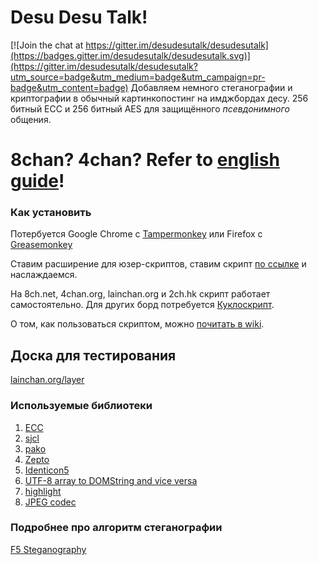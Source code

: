 # Desu Desu Talk!

[![Join the chat at https://gitter.im/desudesutalk/desudesutalk](https://badges.gitter.im/desudesutalk/desudesutalk.svg)](https://gitter.im/desudesutalk/desudesutalk?utm_source=badge&utm_medium=badge&utm_campaign=pr-badge&utm_content=badge)
Добавляем немного стеганографии и криптографии в обычный картинкопостинг на имджбордах десу. 256 битный ECC и 256 битный AES для защищённого *псевдонимного* общения.

# 8chan? 4chan? Refer to **[english guide](https://github.com/desudesutalk/desudesutalk/wiki/How-to-use-this-script)**!

### Как установить
Потербуется Google Chrome с [Tampermonkey](https://chrome.google.com/webstore/detail/tampermonkey/dhdgffkkebhmkfjojejmpbldmpobfkfo) или Firefox с [Greasemonkey](https://addons.mozilla.org/firefox/addon/greasemonkey/) 

Ставим расширение для юзер-скриптов, ставим скрипт [по ссылке](https://github.com/desudesutalk/desudesutalk/raw/master/ddt.user.js) и наслаждаемся.

На 8ch.net, 4chan.org, lainchan.org и 2ch.hk скрипт работает самостоятельно. Для других борд потребуется [Куклоскрипт](https://github.com/SthephanShinkufag/Dollchan-Extension-Tools).

О том, как пользоваться скриптом, можно [почитать в wiki](https://github.com/desudesutalk/desudesutalk/wiki/%D0%9A%D0%B0%D0%BA-%D0%BF%D0%BE%D0%BB%D1%8C%D0%B7%D0%BE%D0%B2%D0%B0%D1%82%D1%8C%D1%81%D1%8F).

## Доска для тестирования
[lainchan.org/layer](https://lainchan.org/layer/)

### Используемые библиотеки
1. [ECC](https://github.com/indutny/elliptic)
2. [sjcl](http://bitwiseshiftleft.github.io/sjcl/)
5. [pako](https://github.com/nodeca/pako)
6. [Zepto](http://zeptojs.com/)
7. [Identicon5](https://github.com/FrancisShanahan/Identicon5)
8. [UTF-8 array to DOMString and vice versa](https://developer.mozilla.org/en-US/docs/Web/JavaScript/Base64_encoding_and_decoding#Appendix.3A_Decode_a_Base64_string_to_Uint8Array_or_ArrayBuffer)
9. [highlight](https://github.com/isagalaev/highlight.js)
10. [JPEG codec](https://github.com/owencm/js-steg)

### Подробнее про алгоритм стеганографии 
[F5 Steganography](https://code.google.com/p/f5-steganography/)
